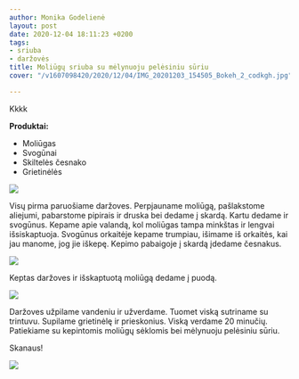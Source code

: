 ```yaml
---
author: Monika Godelienė
layout: post
date: 2020-12-04 18:11:23 +0200
tags:
- sriuba
- daržovės
title: Moliūgų sriuba su mėlynuoju pelėsiniu sūriu
cover: "/v1607098420/2020/12/04/IMG_20201203_154505_Bokeh_2_codkgh.jpg"

---
```

Kkkk

**Produktai:**

* Moliūgas
* Svogūnai
* Skiltelės česnako
* Grietinėlės

![](https://res.cloudinary.com/monikagod/image/upload/v1607098418/2020/12/04/IMG_20201203_140235_Bokeh_2_xtymlg.jpg)

Visų pirma paruošiame daržoves. Perpjauname moliūgą, pašlakstome aliejumi, pabarstome pipirais ir druska bei dedame į skardą. Kartu dedame ir svogūnus. Kepame apie valandą, kol moliūgas tampa minkštas ir lengvai išsiskaptuoja. Svogūnus orkaitėje kepame trumpiau, išimame iš orkaitės, kai jau manome, jog jie iškepę. Kepimo pabaigoje į skardą įdedame česnakus.

![](https://res.cloudinary.com/monikagod/image/upload/v1607098419/2020/12/04/IMG_20201203_141138_Bokeh_2_ssyy1e.jpg)

Keptas daržoves ir išskaptuotą moliūgą dedame į puodą.

![](https://res.cloudinary.com/monikagod/image/upload/v1607098419/2020/12/04/IMG_20201203_151356_Bokeh_2_bba9yi.jpg)

Daržoves užpilame vandeniu ir užverdame. Tuomet viską sutriname su trintuvu. Supilame grietinėlę ir prieskonius. Viską verdame 20 minučių. Patiekiame su kepintomis moliūgų sėklomis bei mėlynuoju pelėsiniu sūriu.

Skanaus!

![](https://res.cloudinary.com/monikagod/image/upload/v1607098420/2020/12/04/IMG_20201203_154505_Bokeh_2_codkgh.jpg)